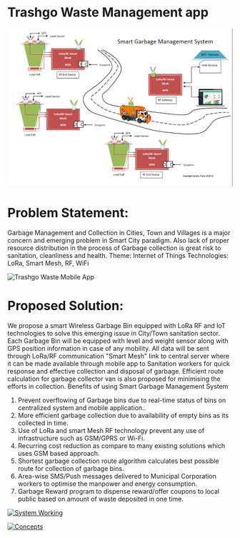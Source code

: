 # Trashgo Waste Management app
![Smart Garbage Management System](system.png)


# Problem Statement: 

Garbage Management and Collection in Cities, Town and Villages is a major concern and emerging problem in Smart City paradigm. Also lack of proper resource distribution in the process of Garbage collection is great risk to sanitation, cleanliness and health.
Theme: Internet of Things
Technologies: LoRa, Smart Mesh, RF, WiFi

![Trashgo Waste  Mobile App](app-scrrenshot/1de889ed_o.jpeg)

# Proposed Solution:
We propose a smart Wireless Garbage Bin equipped with LoRa RF and IoT technologies to solve this emerging issue in City/Town sanitation sector. Each Garbage Bin will be equipped with level and weight sensor along with GPS position information in case of any mobility. All data will be sent through LoRa/RF communication "Smart Mesh" link to central server where it can be made available through mobile app to Sanitation workers for quick response and effective collection and disposal of garbage. Efficient route calculation for garbage collector van is also proposed for minimising the efforts in collection.
Benefits of using Smart Garbage Management System
1.	Prevent overflowing of Garbage bins due to real-time status of bins on centralized system and mobile application..
2.	More efficient garbage collection due to availability of empty bins as its collected in time.
3.	Use of LoRa and smart Mesh RF technology prevent any use of infrastructure such as GSM/GPRS or Wi-Fi.
4.	Recurring cost reduction as compare to many existing solutions which uses GSM based approach.
5.	Shortest garbage collection route algorithm calculates best possible route for collection of garbage bins.
6.	Area-wise SMS/Push messages delivered to Municipal Corporation workers to optimise the manpower and energy consumption.
7.	Garbage Reward program to dispense reward/offer coupons to local public based on amount of waste deposited in one time.

[![System Working](https://img.youtube.com/vi/OT1L4oTMYOY/0.jpg)](https://www.youtube.com/watch?v=OT1L4oTMYOY)

[![Concepts](https://img.youtube.com/vi/qVxlE1UcSpI/0.jpg)](https://www.youtube.com/watch?v=qVxlE1UcSpI)


